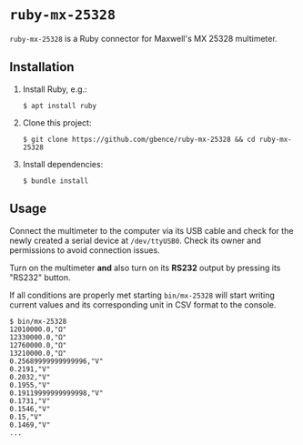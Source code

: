 # `ruby-mx-25328`

`ruby-mx-25328` is a Ruby connector for Maxwell's MX 25328 multimeter.

## Installation

1.  Install Ruby, e.g.:

    ```
    $ apt install ruby
    ```

2.  Clone this project:

    ```
    $ git clone https://github.com/gbence/ruby-mx-25328 && cd ruby-mx-25328
    ```

3.  Install dependencies:

    ```
    $ bundle install
    ```

## Usage

Connect the multimeter to the computer via its USB cable and check for the
newly created a serial device at `/dev/ttyUSB0`.  Check its owner and
permissions to avoid connection issues.

Turn on the multimeter **and** also turn on its **RS232** output by pressing
its "RS232" button.

If all conditions are properly met starting `bin/mx-25328` will start writing
current values and its corresponding unit in CSV format to the console.

```
$ bin/mx-25328
12010000.0,"Ω"
12330000.0,"Ω"
12760000.0,"Ω"
13210000.0,"Ω"
0.25689999999999996,"V"
0.2191,"V"
0.2032,"V"
0.1955,"V"
0.19119999999999998,"V"
0.1731,"V"
0.1546,"V"
0.15,"V"
0.1469,"V"
...
```
